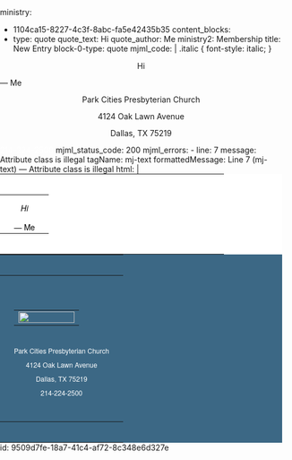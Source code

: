 ministry:
  - 1104ca15-8227-4c3f-8abc-fa5e42435b35
content_blocks:
  - 
    type: quote
    quote_text: Hi
    quote_author: Me
ministry2: Membership
title: New Entry
block-0-type: quote
mjml_code: |
  <mjml><mj-head><mj-attributes><mj-text padding-top="0" padding-bottom="0" /></mj-attributes><mj-style inline="inline">
  .italic {
  font-style: italic;
  }
  </mj-style></mj-head><mj-body><mj-container><mj-section background-color="#ffffff">
  <mj-column width="400">
  <mj-text align="center" color="#000000" font-size="14" line-height="1.5" font-family="Helvetica Neue" class="italic">
  <span class="italic"><p>Hi</p>
  </span><span>  — Me</span>
  </mj-text>
  </mj-column>
  </mj-section><mj-section background-color="#3C6885">
  <mj-column>
  <mj-image padding-top="45" width="100" src=" http://pcpcemail.test/assets/img/PCPC-vine-logo-white.svg" />
  <mj-text align="center" color="#fff" font-size="12" line-height="1" padding-bottom="45" font-family="Helvetica Neue">
  <p>Park Cities Presbyterian Church</p>
  <p>4124 Oak Lawn Avenue</p>
  <p>Dallas, TX 75219</p>
  <a href="tel:2142242500" style="color:white; text-decoration:none;">214-224-2500</a>
  </mj-text>
  </mj-column>
  </mj-section></mj-container></mj-body></mjml>
mjml_status_code: 200
mjml_errors:
  - 
    line: 7
    message: Attribute class is illegal
    tagName: mj-text
    formattedMessage: Line 7 (mj-text) — Attribute class is illegal
html: |
  <!doctype html>
  <html xmlns="http://www.w3.org/1999/xhtml" xmlns:v="urn:schemas-microsoft-com:vml" xmlns:o="urn:schemas-microsoft-com:office:office">
  <head>
  <title></title>
  <!--[if !mso]><!-- -->
  <meta http-equiv="X-UA-Compatible" content="IE=edge">
  <!--<![endif]-->
  <meta http-equiv="Content-Type" content="text/html; charset=UTF-8">
  <meta name="viewport" content="width=device-width, initial-scale=1.0">
  <style type="text/css">
  #outlook a { padding: 0; }
  .ReadMsgBody { width: 100%; }
  .ExternalClass { width: 100%; }
  .ExternalClass * { line-height:100%; }
  body { margin: 0; padding: 0; -webkit-text-size-adjust: 100%; -ms-text-size-adjust: 100%; }
  table, td { border-collapse:collapse; mso-table-lspace: 0pt; mso-table-rspace: 0pt; }
  img { border: 0; height: auto; line-height: 100%; outline: none; text-decoration: none; -ms-interpolation-mode: bicubic; }
  p { display: block; margin: 13px 0; }
  </style>
  <!--[if !mso]><!-->
  <style type="text/css">
  @media only screen and (max-width:480px) {
  @-ms-viewport { width:320px; }
  @viewport { width:320px; }
  }
  </style>
  <!--<![endif]-->
  <!--[if mso]>
  <xml>
  <o:OfficeDocumentSettings>
  <o:AllowPNG/>
  <o:PixelsPerInch>96</o:PixelsPerInch>
  </o:OfficeDocumentSettings>
  </xml>
  <![endif]-->
  <!--[if lte mso 11]>
  <style type="text/css">
  .outlook-group-fix {
  width:100% !important;
  }
  </style>
  <![endif]-->
  <style type="text/css">
  @media only screen and (min-width:480px) {
  .mj-column-per-100 { width:100%!important; }
  .mj-column-px-400 { width:400px!important; }
  }
  </style>
  </head>
  <body>
  
  <div class="mj-container"><!--[if mso | IE]>
  <table role="presentation" border="0" cellpadding="0" cellspacing="0" width="600" align="center" style="width:600px;">
  <tr>
  <td style="line-height:0px;font-size:0px;mso-line-height-rule:exactly;">
  <![endif]--><div style="margin:0px auto;max-width:600px;background:#ffffff;"><table role="presentation" cellpadding="0" cellspacing="0" style="font-size:0px;width:100%;background:#ffffff;" align="center" border="0"><tbody><tr><td style="text-align:center;vertical-align:top;direction:ltr;font-size:0px;padding:20px 0px;"><!--[if mso | IE]>
  <table role="presentation" border="0" cellpadding="0" cellspacing="0">
  <tr>
  <td style="vertical-align:top;width:400px;">
  <![endif]--><div class="mj-column-px-400 outlook-group-fix" style="vertical-align:top;display:inline-block;direction:ltr;font-size:13px;text-align:left;width:100%;"><table role="presentation" cellpadding="0" cellspacing="0" width="100%" border="0"><tbody><tr><td style="word-wrap:break-word;font-size:0px;padding:10px 25px;padding-top:0px;padding-bottom:0px;" align="center"><div style="cursor:auto;color:#000000;font-family:Helvetica Neue;font-size:14px;line-height:1.5;text-align:center;"><span class="italic" style="font-style: italic;"><p>Hi</p>
  </span><span>  — Me</span></div></td></tr></tbody></table></div><!--[if mso | IE]>
  </td></tr></table>
  <![endif]--></td></tr></tbody></table></div><!--[if mso | IE]>
  </td></tr></table>
  <![endif]-->
  <!--[if mso | IE]>
  <table role="presentation" border="0" cellpadding="0" cellspacing="0" width="600" align="center" style="width:600px;">
  <tr>
  <td style="line-height:0px;font-size:0px;mso-line-height-rule:exactly;">
  <![endif]--><div style="margin:0px auto;max-width:600px;background:#3C6885;"><table role="presentation" cellpadding="0" cellspacing="0" style="font-size:0px;width:100%;background:#3C6885;" align="center" border="0"><tbody><tr><td style="text-align:center;vertical-align:top;direction:ltr;font-size:0px;padding:20px 0px;"><!--[if mso | IE]>
  <table role="presentation" border="0" cellpadding="0" cellspacing="0">
  <tr>
  <td style="vertical-align:top;width:600px;">
  <![endif]--><div class="mj-column-per-100 outlook-group-fix" style="vertical-align:top;display:inline-block;direction:ltr;font-size:13px;text-align:left;width:100%;"><table role="presentation" cellpadding="0" cellspacing="0" width="100%" border="0"><tbody><tr><td style="word-wrap:break-word;font-size:0px;padding:10px 25px;padding-top:45px;" align="center"><table role="presentation" cellpadding="0" cellspacing="0" style="border-collapse:collapse;border-spacing:0px;" align="center" border="0"><tbody><tr><td style="width:100px;"><img alt="" title="" height="auto" src=" http://pcpcemail.test/assets/img/PCPC-vine-logo-white.svg" style="border:none;border-radius:0px;display:block;font-size:13px;outline:none;text-decoration:none;width:100%;height:auto;" width="100"></td></tr></tbody></table></td></tr><tr><td style="word-wrap:break-word;font-size:0px;padding:10px 25px;padding-top:0px;padding-bottom:45px;" align="center"><div style="cursor:auto;color:#fff;font-family:Helvetica Neue;font-size:12px;line-height:1;text-align:center;"><p>Park Cities Presbyterian Church</p>
  <p>4124 Oak Lawn Avenue</p>
  <p>Dallas, TX 75219</p>
  <a href="tel:2142242500" style="color:white; text-decoration:none;">214-224-2500</a></div></td></tr></tbody></table></div><!--[if mso | IE]>
  </td></tr></table>
  <![endif]--></td></tr></tbody></table></div><!--[if mso | IE]>
  </td></tr></table>
  <![endif]--></div>
  </body>
  </html>
id: 9509d7fe-18a7-41c4-af72-8c348e6d327e
